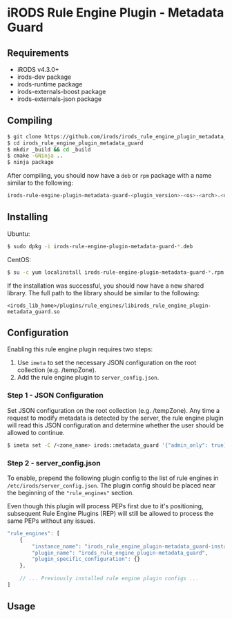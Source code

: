 # iRODS Rule Engine Plugin - Metadata Guard

## Requirements
- iRODS v4.3.0+
- irods-dev package
- irods-runtime package
- irods-externals-boost package
- irods-externals-json package

## Compiling
```bash
$ git clone https://github.com/irods/irods_rule_engine_plugin_metadata_guard
$ cd irods_rule_engine_plugin_metadata_guard
$ mkdir _build && cd _build
$ cmake -GNinja ..
$ ninja package
```
After compiling, you should now have a `deb` or `rpm` package with a name similar to the following:
```bash
irods-rule-engine-plugin-metadata-guard-<plugin_version>-<os>-<arch>.<deb|rpm>
```

## Installing
Ubuntu:
```bash
$ sudo dpkg -i irods-rule-engine-plugin-metadata-guard-*.deb
```
CentOS:
```bash
$ su -c yum localinstall irods-rule-engine-plugin-metadata-guard-*.rpm
```
If the installation was successful, you should now have a new shared library. The full path to the library
should be similar to the following:
```
<irods_lib_home>/plugins/rule_engines/libirods_rule_engine_plugin-metadata_guard.so
```

## Configuration
Enabling this rule engine plugin requires two steps:
1. Use `imeta` to set the necessary JSON configuration on the root collection (e.g. /tempZone).
2. Add the rule engine plugin to `server_config.json`.

### Step 1 - JSON Configuration
Set JSON configuration on the root collection (e.g. /tempZone). Any time a request to modify metadata is detected
by the server, the rule engine plugin will read this JSON configuration and determine whether the user should be
allowed to continue.
```bash
$ imeta set -C /<zone_name> irods::metadata_guard '{"admin_only": true}'
```

### Step 2 - server_config.json
To enable, prepend the following plugin config to the list of rule engines in `/etc/irods/server_config.json`. 
The plugin config should be placed near the beginning of the `"rule_engines"` section.

Even though this plugin will process PEPs first due to it's positioning, subsequent Rule Engine Plugins (REP) will 
still be allowed to process the same PEPs without any issues.
```javascript
"rule_engines": [
    {
        "instance_name": "irods_rule_engine_plugin-metadata_guard-instance",
        "plugin_name": "irods_rule_engine_plugin-metadata_guard",
        "plugin_specific_configuration": {}
    },
    
    // ... Previously installed rule engine plugin configs ...
]

```
## Usage

